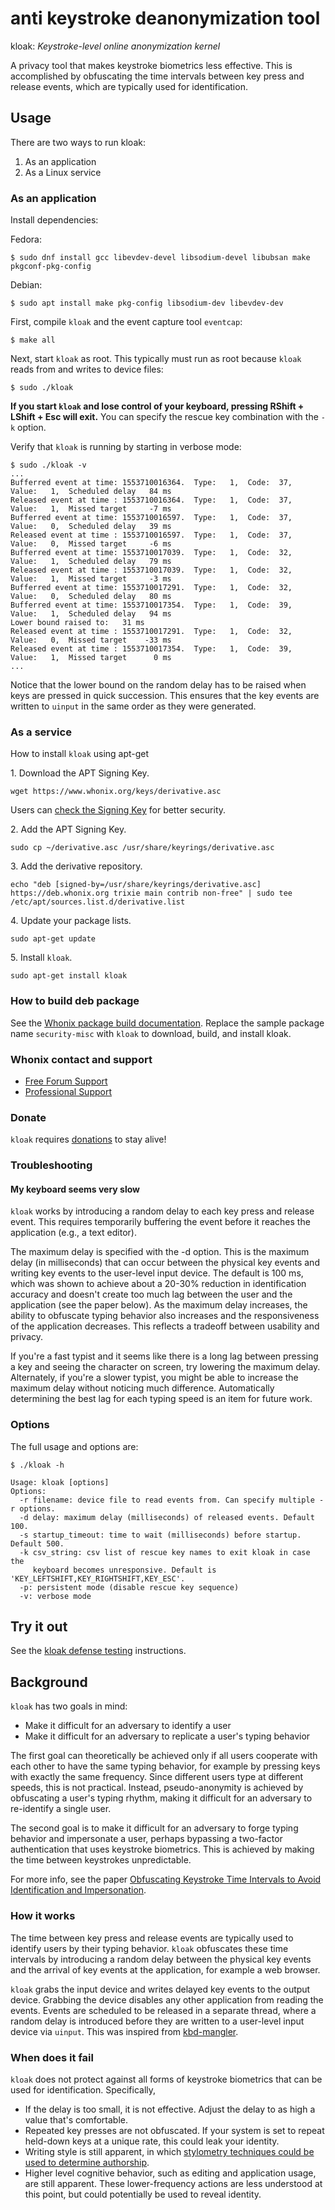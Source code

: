 # anti keystroke deanonymization tool

kloak: *Keystroke-level online anonymization kernel*

A privacy tool that makes keystroke biometrics less effective. This
is accomplished by obfuscating the time intervals between key press and
release events, which are typically used for identification.

## Usage

There are two ways to run kloak:

  1. As an application
  2. As a Linux service

### As an application

Install dependencies:

Fedora:

    $ sudo dnf install gcc libevdev-devel libsodium-devel libubsan make pkgconf-pkg-config

Debian:

    $ sudo apt install make pkg-config libsodium-dev libevdev-dev

First, compile `kloak` and the event capture tool `eventcap`:

    $ make all

Next, start `kloak` as root. This typically must run as root because `kloak` reads from and writes to device files:

    $ sudo ./kloak

**If you start `kloak` and lose control of your keyboard, pressing RShift + LShift + Esc will exit.** You can specify the rescue key combination with the `-k` option.

Verify that `kloak` is running by starting in verbose mode:

    $ sudo ./kloak -v
    ...
    Bufferred event at time: 1553710016364.  Type:   1,  Code:  37,  Value:   1,  Scheduled delay   84 ms
    Released event at time : 1553710016364.  Type:   1,  Code:  37,  Value:   1,  Missed target     -7 ms
    Bufferred event at time: 1553710016597.  Type:   1,  Code:  37,  Value:   0,  Scheduled delay   39 ms
    Released event at time : 1553710016597.  Type:   1,  Code:  37,  Value:   0,  Missed target     -6 ms
    Bufferred event at time: 1553710017039.  Type:   1,  Code:  32,  Value:   1,  Scheduled delay   79 ms
    Released event at time : 1553710017039.  Type:   1,  Code:  32,  Value:   1,  Missed target     -3 ms
    Bufferred event at time: 1553710017291.  Type:   1,  Code:  32,  Value:   0,  Scheduled delay   80 ms
    Bufferred event at time: 1553710017354.  Type:   1,  Code:  39,  Value:   1,  Scheduled delay   94 ms
    Lower bound raised to:   31 ms
    Released event at time : 1553710017291.  Type:   1,  Code:  32,  Value:   0,  Missed target    -33 ms
    Released event at time : 1553710017354.  Type:   1,  Code:  39,  Value:   1,  Missed target      0 ms
    ...

Notice that the lower bound on the random delay has to be raised when keys are pressed in quick succession. This ensures that the key events are written to `uinput` in the same order as they were generated.


### As a service

How to install `kloak` using apt-get

1\. Download the APT Signing Key.

```
wget https://www.whonix.org/keys/derivative.asc
```

Users can [check the Signing Key](https://www.whonix.org/wiki/Signing_Key) for better security.

2\. Add the APT Signing Key.

```
sudo cp ~/derivative.asc /usr/share/keyrings/derivative.asc
```

3\. Add the derivative repository.

```
echo "deb [signed-by=/usr/share/keyrings/derivative.asc] https://deb.whonix.org trixie main contrib non-free" | sudo tee /etc/apt/sources.list.d/derivative.list
```

4\. Update your package lists.

```
sudo apt-get update
```

5\. Install `kloak`.

```
sudo apt-get install kloak
```

### How to build deb package

See the [Whonix package build documentation](https://www.whonix.org/wiki/Dev/Build_Documentation/security-misc). Replace the sample package name `security-misc` with `kloak` to download, build, and install kloak.

### Whonix contact and support

* [Free Forum Support](https://forums.whonix.org)
* [Professional Support](https://www.whonix.org/wiki/Professional_Support)

### Donate

`kloak` requires [donations](https://www.whonix.org/wiki/Donate) to stay alive!

### Troubleshooting

#### My keyboard seems very slow

`kloak` works by introducing a random delay to each key press and release event. This requires temporarily buffering the event before it reaches the application (e.g., a text editor).

The maximum delay is specified with the -d option. This is the maximum delay (in milliseconds) that can occur between the physical key events and writing key events to the user-level input device. The default is 100 ms, which was shown to achieve about a 20-30% reduction in identification accuracy and doesn't create too much lag between the user and the application (see the paper below). As the maximum delay increases, the ability to obfuscate typing behavior also increases and the responsiveness of the application decreases. This reflects a tradeoff between usability and privacy.

If you're a fast typist and it seems like there is a long lag between pressing a key and seeing the character on screen, try lowering the maximum delay. Alternately, if you're a slower typist, you might be able to increase the maximum delay without noticing much difference. Automatically determining the best lag for each typing speed is an item for future work.

### Options

The full usage and options are:

    $ ./kloak -h

    Usage: kloak [options]
    Options:
      -r filename: device file to read events from. Can specify multiple -r options.
      -d delay: maximum delay (milliseconds) of released events. Default 100.
      -s startup_timeout: time to wait (milliseconds) before startup. Default 500.
      -k csv_string: csv list of rescue key names to exit kloak in case the
         keyboard becomes unresponsive. Default is 'KEY_LEFTSHIFT,KEY_RIGHTSHIFT,KEY_ESC'.
      -p: persistent mode (disable rescue key sequence)
      -v: verbose mode

## Try it out

See the [kloak defense testing](https://www.whonix.org/wiki/Keystroke_Deanonymization#Kloak) instructions.

## Background

`kloak` has two goals in mind:

* Make it difficult for an adversary to identify a user
* Make it difficult for an adversary to replicate a user's typing behavior

The first goal can theoretically be achieved only if all users cooperate with each other to have the same typing behavior, for example by pressing keys with exactly the same frequency. Since different users type at different speeds, this is not practical. Instead, pseudo-anonymity is achieved by obfuscating a user's typing rhythm, making it difficult for an adversary to re-identify a single user.

The second goal is to make it difficult for an adversary to forge typing behavior and impersonate a user, perhaps bypassing a two-factor authentication that uses keystroke biometrics. This is achieved by making the time between keystrokes unpredictable.

For more info, see the paper [Obfuscating Keystroke Time Intervals to Avoid Identification and Impersonation](https://arxiv.org/pdf/1609.07612.pdf).

### How it works

The time between key press and release events are typically used to identify users by their typing behavior. `kloak` obfuscates these time intervals by introducing a random delay between the physical key events and the arrival of key events at the application, for example a web browser.

`kloak` grabs the input device and writes delayed key events to the output device. Grabbing the device disables any other application from reading the events. Events are scheduled to be released in a separate thread, where a random delay is introduced before they are written to a user-level input device via `uinput`. This was inspired from [kbd-mangler](https://github.com/bgeradz/Input-Mangler/).

### When does it fail

`kloak` does not protect against all forms of keystroke biometrics that can be used for identification. Specifically,

* If the delay is too small, it is not effective. Adjust the delay to as high a value that's comfortable.
* Repeated key presses are not obfuscated. If your system is set to repeat held-down keys at a unique rate, this could leak your identity.
* Writing style is still apparent, in which [stylometry techniques could be used to determine authorship](https://vmonaco.com/papers/An%20investigation%20of%20keystroke%20and%20stylometry%20traits%20for%20authenticating%20online%20test%20takers.pdf).
* Higher level cognitive behavior, such as editing and application usage, are still apparent. These lower-frequency actions are less understood at this point, but could potentially be used to reveal identity.
